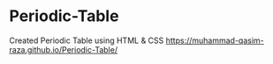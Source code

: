 # Periodic-Table
Created Periodic Table using HTML &amp; CSS
https://muhammad-qasim-raza.github.io/Periodic-Table/
